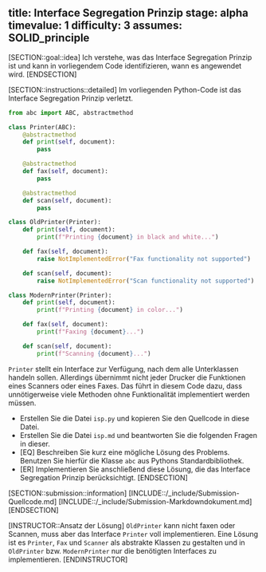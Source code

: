title: Interface Segregation Prinzip
stage: alpha
timevalue: 1
difficulty: 3
assumes: SOLID_principle
---

[SECTION::goal::idea]
Ich verstehe, was das Interface Segregation Prinzip ist und kann in vorliegendem Code 
identifizieren, wann es angewendet wird.
[ENDSECTION]

[SECTION::instructions::detailed]
Im vorliegenden Python-Code ist das Interface Segregation Prinzip verletzt.

```python
from abc import ABC, abstractmethod

class Printer(ABC):
    @abstractmethod
    def print(self, document):
        pass

    @abstractmethod
    def fax(self, document):
        pass

    @abstractmethod
    def scan(self, document):
        pass

class OldPrinter(Printer):
    def print(self, document):
        print(f"Printing {document} in black and white...")

    def fax(self, document):
        raise NotImplementedError("Fax functionality not supported")

    def scan(self, document):
        raise NotImplementedError("Scan functionality not supported")

class ModernPrinter(Printer):
    def print(self, document):
        print(f"Printing {document} in color...")

    def fax(self, document):
        print(f"Faxing {document}...")

    def scan(self, document):
        print(f"Scanning {document}...")
```

`Printer` stellt ein Interface zur Verfügung, nach dem alle Unterklassen handeln sollen.
Allerdings übernimmt nicht jeder Drucker die Funktionen eines Scanners oder eines Faxes.
Das führt in diesem Code dazu, dass unnötigerweise viele Methoden ohne Funktionalität 
implementiert werden müssen.

- Erstellen Sie die Datei `isp.py` und kopieren Sie den Quellcode in diese Datei.
- Erstellen Sie die Datei `isp.md` und beantworten Sie die folgenden Fragen in dieser.
- [EQ] Beschreiben Sie kurz eine mögliche Lösung des Problems.
  Benutzen Sie hierfür die Klasse `abc` aus Pythons Standardbibliothek.
- [ER] Implementieren Sie anschließend diese Lösung, die das Interface Segregation Prinzip 
  berücksichtigt.
[ENDSECTION]

[SECTION::submission::information]
[INCLUDE::/_include/Submission-Quellcode.md]
[INCLUDE::/_include/Submission-Markdowndokument.md]
[ENDSECTION]

[INSTRUCTOR::Ansatz der Lösung]
`OldPrinter` kann nicht faxen oder Scannen, muss aber das Interface `Printer` voll implementieren. 
Eine Lösung ist es `Printer`, `Fax` und `Scanner` als abstrakte Klassen zu gestalten und in 
`OldPrinter` bzw. `ModernPrinter` nur die benötigten Interfaces zu implementieren.
[ENDINSTRUCTOR]
